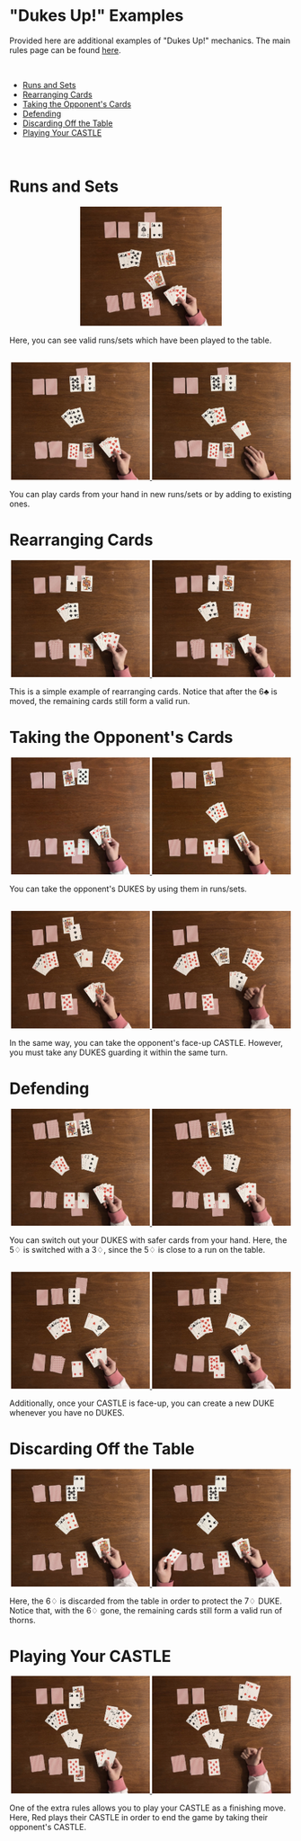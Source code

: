 "Dukes Up!" Examples
==================================================

Provided here are additional examples of "Dukes Up!" mechanics.
The main rules page can be found [here](index).

<br>

<!-- INDEX -->
* [Runs and Sets](#runs-and-sets)
* [Rearranging Cards](#rearranging-cards)
* [Taking the Opponent's Cards](#taking-the-opponents-cards)
* [Defending](#defending)
* [Discarding Off the Table](#discarding-off-the-table)
* [Playing Your CASTLE](#playing-your-castle)

<br>


Runs and Sets
==================================================

<div style="text-align: center">
  <a href="assets/melds.jpg" target="_blank">
    <img
      width="50%"
      src="assets/melds.jpg"
      alt="examples of runs/sets"
    />
  </a>
</div>

Here, you can see valid runs/sets
which have been played to the table.

<br>

<div style="text-align: center">
  <a href="assets/playCards_pre.jpg" target="_blank">
    <img
      width="49%"
      src="assets/playCards_pre.jpg"
      alt="playing cards from your hand, part 1"
    />
  </a>
  <a href="assets/playCards_post.jpg" target="_blank">
    <img
      width="49%"
      src="assets/playCards_post.jpg"
      alt="playing cards from your hand, part 2"
    />
  </a>
</div>

You can play cards from your hand in new runs/sets
or by adding to existing ones.


Rearranging Cards
==================================================

<div style="text-align: center">
  <a href="assets/rearrangeSimple_pre.jpg" target="_blank">
    <img
      width="49%"
      src="assets/rearrangeSimple_pre.jpg"
      alt="simple rearranging example, part 1"
    />
  </a>
  <a href="assets/rearrangeSimple_post.jpg" target="_blank">
    <img
      width="49%"
      src="assets/rearrangeSimple_post.jpg"
      alt="simple rearranging example, part 2"
    />
  </a>
</div>

This is a simple example of rearranging cards.
Notice that after the 6&#9827; is moved,
the remaining cards still form a valid run.


Taking the Opponent's Cards
==================================================

<div style="text-align: center">
  <a href="assets/takeDuke_pre.jpg" target="_blank">
    <img
      width="49%"
      src="assets/takeDuke_pre.jpg"
      alt="taking the opponent's DUKE, part 1"
    />
  </a>
  <a href="assets/takeDuke_post.jpg" target="_blank">
    <img
      width="49%"
      src="assets/takeDuke_post.jpg"
      alt="taking the opponent's DUKE, part 2"
    />
  </a>
</div>

You can take the opponent's DUKES by
using them in runs/sets.

<br>

<div style="text-align: center">
  <a href="assets/takeFief_pre.jpg" target="_blank">
    <img
      width="49%"
      src="assets/takeFief_pre.jpg"
      alt="taking the opponent's CASTLE, part 1"
    />
  </a>
  <a href="assets/takeFief_post.jpg" target="_blank">
    <img
      width="49%"
      src="assets/takeFief_post.jpg"
      alt="taking the opponent's CASTLE, part 2"
    />
  </a>
</div>

In the same way, you can take the opponent's face-up CASTLE.
However, you must take any DUKES guarding it within the same turn.


Defending
==================================================

<div style="text-align: center">
  <a href="assets/swapDuke_pre.jpg" target="_blank">
    <img
      width="49%"
      src="assets/swapDuke_pre.jpg"
      alt="switching out your DUKE, part 1"
    />
  </a>
  <a href="assets/swapDuke_post.jpg" target="_blank">
    <img
      width="49%"
      src="assets/swapDuke_post.jpg"
      alt="switching out your DUKE, part 2"
    />
  </a>
</div>

You can switch out your DUKES with safer cards from your hand.
Here, the 5&#9826; is switched with a 3&#9826;,
since the 5&#9826; is close to a run on the table.

<br>

<div style="text-align: center">
  <a href="assets/newDuke_pre.jpg" target="_blank">
    <img
      width="49%"
      src="assets/newDuke_pre.jpg"
      alt="creating a new DUKE, part 1"
    />
  </a>
  <a href="assets/newDuke_post.jpg" target="_blank">
    <img
      width="49%"
      src="assets/newDuke_post.jpg"
      alt="creating a new DUKE, part 2"
    />
  </a>
</div>

Additionally, once your CASTLE is face-up,
you can create a new DUKE whenever you have no DUKES.


Discarding Off the Table
==================================================

<div style="text-align: center">
  <a href="assets/discardPlayed_pre.jpg" target="_blank">
    <img
      width="49%"
      src="assets/discardPlayed_pre.jpg"
      alt="a card is discarded from the table, part 1"
    />
  </a>
  <a href="assets/discardPlayed_post.jpg" target="_blank">
    <img
      width="49%"
      src="assets/discardPlayed_post.jpg"
      alt="a card is discarded from the table, part 2"
    />
  </a>
</div>

Here, the 6&#9826; is discarded from the table
in order to protect the 7&#9826; DUKE.
Notice that, with the 6&#9826; gone,
the remaining cards still form a valid run of thorns.


Playing Your CASTLE
==================================================

<div style="text-align: center">
  <a href="assets/useFief_pre.jpg" target="_blank">
    <img
      width="49%"
      src="assets/useFief_pre.jpg"
      alt="using your CASTLE, part 1"
    />
  </a>
  <a href="assets/useFief_post.jpg" target="_blank">
    <img
      width="49%"
      src="assets/useFief_post.jpg"
      alt="using your CASTLE, part 2"
    />
  </a>
</div>

One of the extra rules allows you to play your CASTLE
as a finishing move.
Here, Red plays their CASTLE in order to end the game
by taking their opponent's CASTLE.

<br>
<br>
<br>
<br>
<br>
